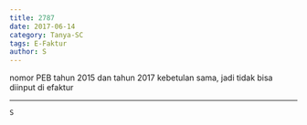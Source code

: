 ```yaml
---
title: 2787
date: 2017-06-14
category: Tanya-SC
tags: E-Faktur
author: S
---
```


nomor PEB tahun 2015 dan tahun 2017 kebetulan sama, jadi tidak bisa diinput di efaktur

---



`S`

